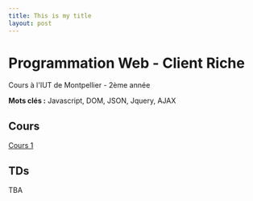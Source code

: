 ```yaml
---
title: This is my title
layout: post
---
```


# Programmation Web - Client Riche
Cours à l'IUT de Montpellier - 2ème année

**Mots clés :** Javascript, DOM, JSON, Jquery, AJAX

## Cours
[Cours 1](Cours1.html)

## TDs
TBA
